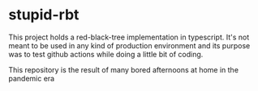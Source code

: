 # stupid-rbt

This project holds a red-black-tree implementation in typescript. It's not
meant to be used in any kind of production environment and its purpose was to
test github actions while doing a little bit of coding.

This repository is the result of many bored afternoons at home in the pandemic
era
